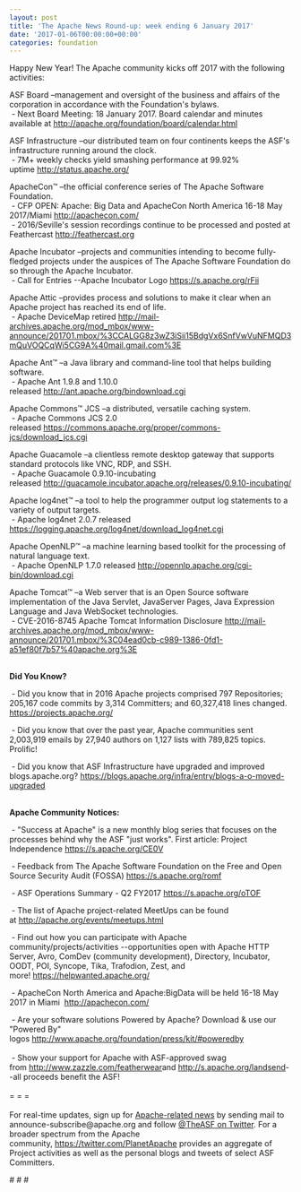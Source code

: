 ```yaml
---
layout: post
title: 'The Apache News Round-up: week ending 6 January 2017'
date: '2017-01-06T00:00:00+00:00'
categories: foundation
---
```

<p>Happy New Year! The Apache community kicks off 2017 with the following activities:</p> 
  <div> 
    <p>ASF Board –management and oversight of the business and affairs of the corporation in accordance with the Foundation's bylaws.<br />&nbsp;- Next Board Meeting: 18 January 2017. Board calendar and minutes available at&nbsp;<a href="http://apache.org/foundation/board/calendar.html">http://apache.org/foundation/board/calendar.html</a></p> 
    <p>ASF Infrastructure –our distributed team on four continents keeps the ASF's infrastructure running around the clock.<br />&nbsp;- 7M+ weekly checks yield smashing performance at 99.92% uptime&nbsp;<a href="http://status.apache.org/">http://status.apache.org/</a></p> 
  </div> 
  <div> 
    <p><a href="http://status.apache.org/"></a>ApacheCon™ –the official conference series of The Apache Software Foundation.<br />&nbsp;- CFP OPEN: Apache: Big Data and ApacheCon North America 16-18 May 2017/Miami&nbsp;<a href="http://apachecon.com/">http://apachecon.com/</a><br />&nbsp;- 2016/Seville's session recordings continue to be processed and posted at Feathercast&nbsp;<a href="http://feathercast.org/">http://feathercast.org</a></p> 
    <p>Apache Incubator&nbsp;–projects and communities intending to become fully-fledged projects under the auspices of The Apache Software Foundation do so through the Apache Incubator.<br />&nbsp;- Call for Entries --Apache Incubator Logo <a href="https://s.apache.org/rFii">https://s.apache.org/rFii</a></p> 
    <p>Apache Attic –provides process and solutions to make it clear when an Apache project has reached its end of life.<br />&nbsp;- Apache DeviceMap retired <a href="http://mail-archives.apache.org/mod_mbox/www-announce/201701.mbox/%3CCALGG8z3wZ3iSii15BdgVx6SnfVwVuNFMQD3mQuVOQCqWi5CG9A%40mail.gmail.com%3E">http://mail-archives.apache.org/mod_mbox/www-announce/201701.mbox/%3CCALGG8z3wZ3iSii15BdgVx6SnfVwVuNFMQD3mQuVOQCqWi5CG9A%40mail.gmail.com%3E</a> </p> 
    <p>Apache Ant™ –a Java library and command-line tool that helps building software.<br />&nbsp;- Apache Ant 1.9.8 and 1.10.0 released&nbsp;<a href="http://ant.apache.org/bindownload.cgi">http://ant.apache.org/bindownload.cgi</a></p> 
    <p>Apache Commons™ JCS –a distributed, versatile caching system.<br />&nbsp;- Apache Commons JCS 2.0 released&nbsp;<a href="https://commons.apache.org/proper/commons-jcs/download_jcs.cgi">https://commons.apache.org/proper/commons-jcs/download_jcs.cgi</a></p> 
    <p>Apache Guacamole&nbsp;–a clientless remote desktop gateway that supports standard protocols like VNC, RDP, and SSH.<br />&nbsp;-&nbsp;Apache Guacamole 0.9.10-incubating released&nbsp;<a href="http://guacamole.incubator.apache.org/releases/0.9.10-incubating/">http://guacamole.incubator.apache.org/releases/0.9.10-incubating/</a></p> 
    <p>Apache log4net™ –a tool to help the programmer output log statements to a variety of output targets.<br />&nbsp;- Apache log4net 2.0.7 released <a href="https://logging.apache.org/log4net/download_log4net.cgi">https://logging.apache.org/log4net/download_log4net.cgi</a> </p> 
    <p>Apache OpenNLP™ –a machine learning based toolkit for the processing of natural language text.<br />&nbsp;- Apache OpenNLP 1.7.0 released&nbsp;<a href="http://opennlp.apache.org/cgi-bin/download.cgi">http://opennlp.apache.org/cgi-bin/download.cgi</a></p> 
    <p>Apache Tomcat™ –a Web server that is an Open Source software implementation of the Java Servlet, JavaServer Pages, Java Expression Language and Java WebSocket technologies.<br />&nbsp;- CVE-2016-8745 Apache Tomcat Information Disclosure&nbsp;<a href="http://mail-archives.apache.org/mod_mbox/www-announce/201701.mbox/%3C04ead0cb-c989-1386-0fd1-a51ef80f7b57%40apache.org%3E">http://mail-archives.apache.org/mod_mbox/www-announce/201701.mbox/%3C04ead0cb-c989-1386-0fd1-a51ef80f7b57%40apache.org%3E</a></p> 
    <p><strong><br />Did You Know?</strong></p> 
    <p><a href="http://qpid.apache.org/download.html"></a></p>&nbsp;- Did you know that in 2016 Apache projects comprised 797 Repositories; 205,167 code commits by 3,314 Committers; and 60,327,418 lines changed. <a href="https://projects.apache.org/">https://projects.apache.org/</a> <br /> 
    <p>&nbsp;- Did you know that&nbsp;over the past year, Apache communities sent 2,003,919 emails by 27,940 authors on 1,127 lists with 789,825 topics. Prolific!</p> 
    <p>&nbsp;- Did you know that ASF Infrastructure have upgraded and improved blogs.apache.org? <a href="https://blogs.apache.org/infra/entry/blogs-a-o-moved-upgraded">https://blogs.apache.org/infra/entry/blogs-a-o-moved-upgraded</a></p> 
    <p><strong><br />Apache Community Notices:</strong></p> 
  </div> 
  <div> 
    <p>&nbsp;- &quot;Success at Apache&quot; is a new monthly blog series that focuses on the processes behind why the ASF &quot;just works&quot;. First article: Project Independence <a href="https://s.apache.org/CE0V">https://s.apache.org/CE0V</a></p> 
    <p>&nbsp;- Feedback from The Apache Software Foundation on the Free and Open Source Security Audit (FOSSA) <a href="https://s.apache.org/romf">https://s.apache.org/romf</a></p> 
    <p>&nbsp;- ASF Operations Summary - Q2 FY2017 <a href="https://s.apache.org/oTOF">https://s.apache.org/oTOF</a></p> 
    <p> </p> 
    <div> 
      <p>&nbsp;- The list of Apache project-related MeetUps can be found at&nbsp;<a href="http://apache.org/events/meetups.html">http://apache.org/events/meetups.html</a></p> 
      <p>&nbsp;- Find out how you can participate with Apache community/projects/activities --opportunities open with&nbsp;Apache HTTP Server,&nbsp;Avro, ComDev (community development), Directory, Incubator, OODT, POI, Syncope, Tika, Trafodion, Zest, and more!&nbsp;<a href="https://helpwanted.apache.org/">https://helpwanted.apache.org/</a></p> 
    </div> 
    <p>&nbsp;- ApacheCon North America and Apache:BigData will be held 16-18 May 2017 in Miami &nbsp;<a href="http://apachecon.com/">http://apachecon.com/<br /></a></p> 
    <div>&nbsp;- Are your software solutions Powered by Apache? Download &amp; use our &quot;Powered By&quot; logos&nbsp;<a href="http://www.apache.org/foundation/press/kit/#poweredby">http://www.apache.org/foundation/press/kit/#poweredby</a></div> 
    <div><br /></div> 
    <div>&nbsp;- Show your support for Apache with ASF-approved swag from&nbsp;<a href="http://www.zazzle.com/featherwear">http://www.zazzle.com/featherwear</a>and&nbsp;<a href="http://s.apache.org/landsend">http://s.apache.org/landsend</a>--all proceeds benefit the ASF!&nbsp;</div> 
    <div><br /></div> 
    <div>= = =</div> 
    <div><br /></div> 
    <div>For real-time updates, sign up for <a href="http://apache.org/foundation/mailinglists.html#foundation-announce">Apache-related news</a> by sending mail to announce-subscribe@apache.org and follow <a href="https://twitter.com/TheASF">@TheASF on Twitter</a>. For a broader spectrum from the Apache community,&nbsp;<a href="http://s.apache.org/landsend">https://twitter.com/PlanetApache</a> provides an aggregate of Project activities as well as the personal blogs and tweets of select ASF Committers.</div> 
  </div> 
  <p># # #</p>

